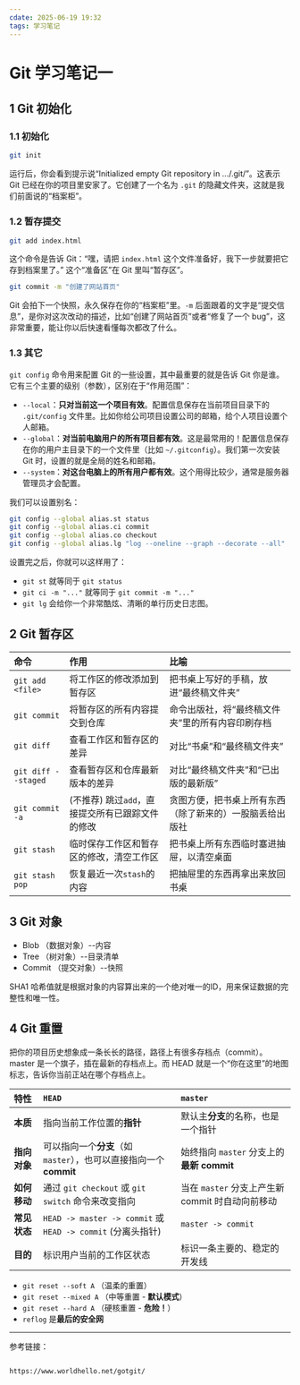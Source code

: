```yaml
---
cdate: 2025-06-19 19:32
tags: 学习笔记 
---
```


# Git 学习笔记一

## 1 Git 初始化

### 1.1 初始化

```bash
git init
```

运行后，你会看到提示说“Initialized empty Git repository in .../.git/”。这表示 Git 已经在你的项目里安家了。它创建了一个名为 `.git` 的隐藏文件夹，这就是我们前面说的“档案柜”。

### 1.2 暂存提交

```bash
git add index.html
```

这个命令是告诉 Git：“嘿，请把 `index.html` 这个文件准备好，我下一步就要把它存到档案里了。” 这个“准备区”在 Git 里叫“暂存区”。

```bash
git commit -m "创建了网站首页"
```

Git 会拍下一个快照，永久保存在你的“档案柜”里。`-m` 后面跟着的文字是“提交信息”，是你对这次改动的描述，比如“创建了网站首页”或者“修复了一个 bug”，这非常重要，能让你以后快速看懂每次都改了什么。

### 1.3 其它

`git config` 命令用来配置 Git 的一些设置，其中最重要的就是告诉 Git 你是谁。它有三个主要的级别（参数），区别在于“作用范围”：

*   `--local`：**只对当前这一个项目有效**。配置信息保存在当前项目目录下的 `.git/config` 文件里。比如你给公司项目设置公司的邮箱，给个人项目设置个人邮箱。
*   `--global`：**对当前电脑用户的所有项目都有效**。这是最常用的！配置信息保存在你的用户主目录下的一个文件里（比如 `~/.gitconfig`）。我们第一次安装 Git 时，设置的就是全局的姓名和邮箱。
*   `--system`：**对这台电脑上的所有用户都有效**。这个用得比较少，通常是服务器管理员才会配置。

我们可以设置别名：

```bash
git config --global alias.st status
git config --global alias.ci commit
git config --global alias.co checkout
git config --global alias.lg "log --oneline --graph --decorate --all"
```

设置完之后，你就可以这样用了：

*   `git st` 就等同于 `git status`
*   `git ci -m "..."` 就等同于 `git commit -m "..."`
*   `git lg` 会给你一个非常酷炫、清晰的单行历史日志图。

## 2 Git 暂存区

| 命令 | 作用 | 比喻 |
| :--- | :--- | :--- |
| `git add <file>` | 将工作区的修改添加到暂存区 | 把书桌上写好的手稿，放进“最终稿文件夹” |
| `git commit` | 将暂存区的所有内容提交到仓库 | 命令出版社，将“最终稿文件夹”里的所有内容印刷存档 |
| `git diff` | 查看工作区和暂存区的差异 | 对比“书桌”和“最终稿文件夹” |
| `git diff --staged` | 查看暂存区和仓库最新版本的差异 | 对比“最终稿文件夹”和“已出版的最新版” |
| `git commit -a` | (不推荐) 跳过`add`，直接提交所有已跟踪文件的修改 | 贪图方便，把书桌上所有东西（除了新来的）一股脑丢给出版社 |
| `git stash` | 临时保存工作区和暂存区的修改，清空工作区 | 把书桌上所有东西临时塞进抽屉，以清空桌面 |
| `git stash pop` | 恢复最近一次`stash`的内容 | 把抽屉里的东西再拿出来放回书桌 |

## 3 Git 对象

- Blob （数据对象）--内容
- Tree （树对象）--目录清单
- Commit （提交对象）--快照

SHA1 哈希值就是根据对象的内容算出来的一个绝对唯一的ID，用来保证数据的完整性和唯一性。

## 4 Git 重置

把你的项目历史想象成一条长长的路径，路径上有很多存档点（commit）。master 是一个旗子，插在最新的存档点上。而 HEAD 就是一个“你在这里”的地图标志，告诉你当前正站在哪个存档点上。

| 特性 | `HEAD` | `master` |
| :--- | :--- | :--- |
| **本质** | 指向当前工作位置的**指针** | 默认主**分支**的名称，也是一个指针 |
| **指向对象** | 可以指向一个**分支**（如 `master`），也可以直接指向一个**commit** | 始终指向 `master` 分支上的**最新 commit** |
| **如何移动** | 通过 `git checkout` 或 `git switch` 命令来改变指向 | 当在 `master` 分支上产生新 commit 时自动向前移动 |
| **常见状态** | `HEAD -> master -> commit` 或 `HEAD -> commit` (分离头指针) | `master -> commit` |
| **目的** | 标识用户当前的工作区状态 | 标识一条主要的、稳定的开发线 |

- `git reset --soft A` （温柔的重置）
- `git reset --mixed A` （中等重置 - **默认模式**）
- `git reset --hard A` （硬核重置 - **危险！**）
- `reflog` 是**最后的安全网**

---

参考链接：

```

https://www.worldhello.net/gotgit/

```